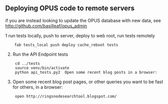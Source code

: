 ## Deploying OPUS code to remote servers

if you are instead looking to update the OPUS database with new data, see http://github.com/basilleaf/opus_admin

1  run tests locally, push to server, deploy to web root, run tests remotely 

        fab tests_local push deploy cache_reboot tests

2. Run the API Endpoint tests 

        cd ../tests
        source venv/bin/activate
        python api_tests.py2  Open some recent blog posts in a browser:  

3. Open some recent blog post pages, or other queries you want to be fast for others, in a browser: 

        open http://ringsnodesearchtool.blogspot.com/

